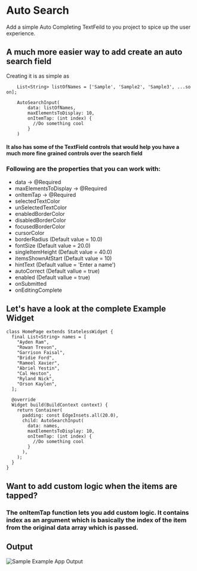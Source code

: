 # Auto Search 

Add a simple Auto Completing TextFeild to you project to spice up the user experience.

## A much more easier way to add create an auto search field
Creating it is as simple as

```
    List<String> listOfNames = ['Sample', 'Sample2', 'Sample3', ...so on];

    AutoSearchInput(
        data: listOfNames,                    
        maxElementsToDisplay: 10,
        onItemTap: (int index) {
          //Do something cool
        }
    )
```

#### It also has some of the TextField controls that would help you have a much more fine grained controls over the search field

### Following are the properties that you can work with: 

* data -> @Required
* maxElementsToDisplay -> @Required
* onItemTap -> @Required
* selectedTextColor
* unSelectedTextColor
* enabledBorderColor
* disabledBorderColor
* focusedBorderColor
* cursorColor
* borderRadius (Default value = 10.0)
* fontSize (Default value = 20.0)
* singleItemHeight (Default value = 40.0)
* itemsShownAtStart (Default value = 10)
* hintText (Default vallue = 'Enter a name')
* autoCorrect (Default vallue = true)
* enabled (Default vallue = true)
* onSubmitted
* onEditingComplete

## Let's have a look at the complete Example Widget

```
class HomePage extends StatelessWidget {
  final List<String> names = [
    "Ayden Ram",
    "Rowan Trevon",
    "Garrison Faisal",
    "Bridie Ford",
    "Rameel Xavier",
    "Abriel Yestin",
    "Cal Heston",
    "Ryland Nick",
    "Orson Kaylen",
  ];

  @override
  Widget build(BuildContext context) {
    return Container(
      padding: const EdgeInsets.all(20.0),
      child: AutoSearchInput(
        data: names, 
        maxElementsToDisplay: 10,
        onItemTap: (int index) {
          //Do something cool
        }
      ),
    );
  }
}
```

## Want to add custom logic when the items are tapped?

### The onItemTap function lets you add custom logic. It contains index as an argument which is basically the index of the item from the original data array which is passed.

## Output
![Sample Example App Output](https://i.imgur.com/TtqCVPY.gif)